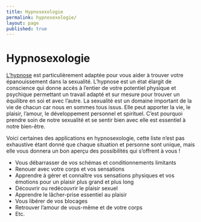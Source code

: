 ```yaml
---
title: Hypnosexologie
permalink: hypnosexologie/
layout: page
published: true
---
```


# Hypnosexologie

[L’hypnose](http://laetitia-stucki.ch/hypnose/) est particulièrement adaptée pour vous aider à trouver votre épanouissement dans la sexualité. L’hypnose est un état élargit de conscience qui donne accès à l’entier de votre potentiel physique et psychique permettant un travail adapté et sur mesure pour trouver un équilibre en soi et avec l’autre. La sexualité est un domaine important de la vie de chacun car nous en sommes tous issus. Elle peut apporter la vie, le plaisir, l’amour, le développement personnel et spirituel. C’est pourquoi prendre soin de notre sexualité et se sentir bien avec elle est essentiel à notre bien-être.

Voici certaines des applications en hypnosexologie, cette liste n’est pas exhaustive étant donné que chaque situation et personne sont unique, mais elle vous donnera un bon aperçu des possibilités qui s’offrent à vous !

- Vous débarrasser de vos schémas et conditionnements limitants
- Renouer avec votre corps et vos sensations
- Apprendre à gérer et connaître vos sensations physiques et vos émotions pour un plaisir plus grand et plus long
- Découvrir ou redécouvrir le plaisir sexuel
- Apprendre le lâcher-prise essentiel au plaisir
- Vous libérer de vos blocages
- Retrouver l’amour de vous-même et de votre corps
- Etc.
